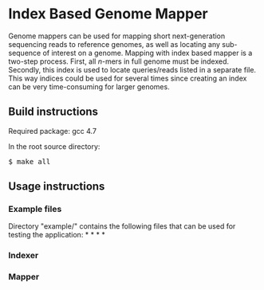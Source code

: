 # Index Based Genome Mapper

Genome mappers can be used for mapping short next-generation sequencing reads to reference genomes, as well as locating any sub-sequence of interest on a genome. Mapping with index based mapper is a two-step process. First, all <i>n</i>-mers in full genome must be indexed. Secondly, this index is used to locate queries/reads listed in a separate file. This way indices could be used for several times since creating an index can be very time-consuming for larger genomes.

## Build instructions

Required package: gcc 4.7 

In the root source directory:
<pre>
$ make all
</pre>

## Usage instructions

### Example files
Directory "example/" contains the following files that can be used for testing the application:
* 
* 
* 
* 

### Indexer

### Mapper

